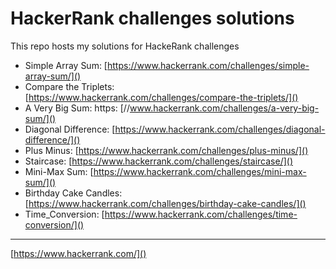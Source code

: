 # HackerRank challenges solutions

This repo hosts my solutions for HackeRank challenges

- Simple Array Sum: [https://www.hackerrank.com/challenges/simple-array-sum/]()
- Compare the Triplets: [https://www.hackerrank.com/challenges/compare-the-triplets/]()
- A Very Big Sum: https: [//www.hackerrank.com/challenges/a-very-big-sum/]()
- Diagonal Difference: [https://www.hackerrank.com/challenges/diagonal-difference/]()
- Plus Minus: [https://www.hackerrank.com/challenges/plus-minus/]()
- Staircase: [https://www.hackerrank.com/challenges/staircase/]()
- Mini-Max Sum: [https://www.hackerrank.com/challenges/mini-max-sum/]()
- Birthday Cake Candles: [https://www.hackerrank.com/challenges/birthday-cake-candles/]()
- Time_Conversion: [https://www.hackerrank.com/challenges/time-conversion/]()

---

[https://www.hackerrank.com/]()
